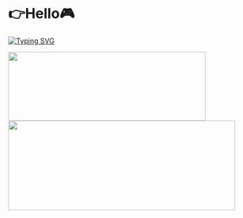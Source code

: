 # 👉Hello🎮
<a href="https://git.io/typing-svg"><img src="https://readme-typing-svg.demolab.com?font=Noto+Sans+Simplified+Chinese&weight=700&size=30&duration=4000&pause=1000&center=true&width=435&lines=%E4%B8%8D%E6%83%B3%E6%95%B2%E4%BB%A3%E7%A0%81%E7%9A%84%E7%8E%A9%E5%AE%B6" alt="Typing SVG" /></a>


<img width="400" height="140" src="https://card.yuy1n.io/card/76561198326110511/dark,badge,group">
<img width="460" height="182" src="https://ns.yuy1n.io/card/7442a2ea9f03bd20/history" />

